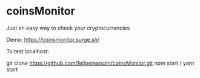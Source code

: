 # coinsMonitor
Just an easy way to check your cryptocurrencies

Demo: https://coinsmonitor.surge.sh/

To test localhost:

git clone https://github.com/felipemancini/coinsMonitor.git
npm start / yarn start
